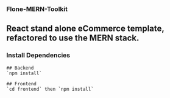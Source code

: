 ### Flone-MERN-Toolkit
## React stand alone eCommerce template, refactored to use the MERN stack.

### Install Dependencies
```
## Backend
`npm install`

## Frontend
`cd frontend` then `npm install`
```
